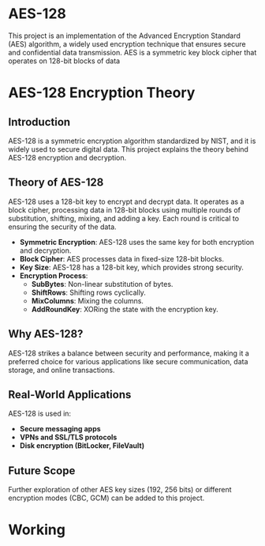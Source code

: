 # AES-128
This project is an implementation of the Advanced Encryption Standard (AES) algorithm, a widely used encryption technique that ensures secure and confidential data transmission. AES is a symmetric key block cipher that operates on 128-bit blocks of data
# AES-128 Encryption Theory

## Introduction
AES-128 is a symmetric encryption algorithm standardized by NIST, and it is widely used to secure digital data. This project explains the theory behind AES-128 encryption and decryption.

## Theory of AES-128
AES-128 uses a 128-bit key to encrypt and decrypt data. It operates as a block cipher, processing data in 128-bit blocks using multiple rounds of substitution, shifting, mixing, and adding a key. Each round is critical to ensuring the security of the data.

- **Symmetric Encryption**: AES-128 uses the same key for both encryption and decryption.
- **Block Cipher**: AES processes data in fixed-size 128-bit blocks.
- **Key Size**: AES-128 has a 128-bit key, which provides strong security.
- **Encryption Process**:
  - **SubBytes**: Non-linear substitution of bytes.
  - **ShiftRows**: Shifting rows cyclically.
  - **MixColumns**: Mixing the columns.
  - **AddRoundKey**: XORing the state with the encryption key.

## Why AES-128?
AES-128 strikes a balance between security and performance, making it a preferred choice for various applications like secure communication, data storage, and online transactions.

## Real-World Applications
AES-128 is used in:
- **Secure messaging apps**
- **VPNs and SSL/TLS protocols**
- **Disk encryption (BitLocker, FileVault)**

## Future Scope
Further exploration of other AES key sizes (192, 256 bits) or different encryption modes (CBC, GCM) can be added to this project.
# Working
